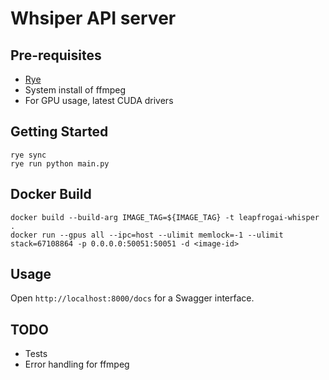 # Whsiper API server

## Pre-requisites

* [Rye](https://github.com/mitsuhiko/rye)
* System install of ffmpeg
* For GPU usage, latest CUDA drivers

## Getting Started

```shell
rye sync
rye run python main.py
```

## Docker Build

```shell
docker build --build-arg IMAGE_TAG=${IMAGE_TAG} -t leapfrogai-whisper .
docker run --gpus all --ipc=host --ulimit memlock=-1 --ulimit stack=67108864 -p 0.0.0.0:50051:50051 -d <image-id>
```

## Usage

Open `http://localhost:8000/docs` for a Swagger interface.

## TODO

* Tests
* Error handling for ffmpeg